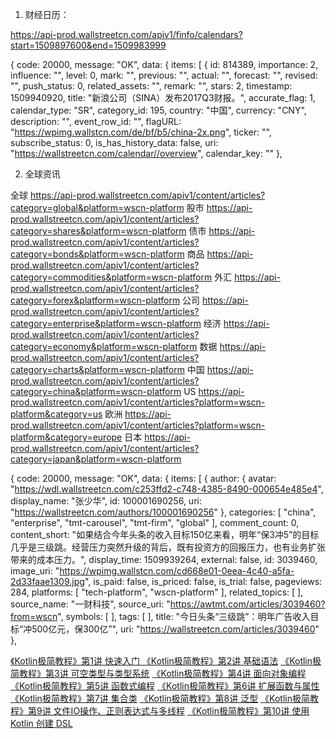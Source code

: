 1. 财经日历：

https://api-prod.wallstreetcn.com/apiv1/finfo/calendars?start=1509897600&end=1509983999

{
    code: 20000,
    message: "OK",
    data: {
    items: [
    {
        id: 814389,
        importance: 2,
        influence: "",
        level: 0,
        mark: "",
        previous: "",
        actual: "",
        forecast: "",
        revised: "",
        push_status: 0,
        related_assets: "",
        remark: "",
        stars: 2,
        timestamp: 1509940920,
        title: "新浪公司（SINA）发布2017Q3财报。",
        accurate_flag: 1,
        calendar_type: "SR",
        category_id: 195,
        country: "中国",
        currency: "CNY",
        description: "",
        event_row_id: "",
        flagURL: "https://wpimg.wallstcn.com/de/bf/b5/china-2x.png",
        ticker: "",
        subscribe_status: 0,
        is_has_history_data: false,
        uri: "https://wallstreetcn.com/calendar//overview",
        calendar_key: ""
    },


2. 全球资讯

全球   https://api-prod.wallstreetcn.com/apiv1/content/articles?category=global&platform=wscn-platform
股市   https://api-prod.wallstreetcn.com/apiv1/content/articles?category=shares&platform=wscn-platform
债市   https://api-prod.wallstreetcn.com/apiv1/content/articles?category=bonds&platform=wscn-platform
商品   https://api-prod.wallstreetcn.com/apiv1/content/articles?category=commodities&platform=wscn-platform
外汇   https://api-prod.wallstreetcn.com/apiv1/content/articles?category=forex&platform=wscn-platform
公司   https://api-prod.wallstreetcn.com/apiv1/content/articles?category=enterprise&platform=wscn-platform
经济   https://api-prod.wallstreetcn.com/apiv1/content/articles?category=economy&platform=wscn-platform
数据   https://api-prod.wallstreetcn.com/apiv1/content/articles?category=charts&platform=wscn-platform
中国   https://api-prod.wallstreetcn.com/apiv1/content/articles?category=china&platform=wscn-platform
US    https://api-prod.wallstreetcn.com/apiv1/content/articles?platform=wscn-platform&category=us
欧洲   https://api-prod.wallstreetcn.com/apiv1/content/articles?platform=wscn-platform&category=europe
日本   https://api-prod.wallstreetcn.com/apiv1/content/articles?category=japan&platform=wscn-platform


{
    code: 20000,
    message: "OK",
    data: {
    items: [
    {
        author: {
        avatar: "https://wdl.wallstreetcn.com/c253ffd2-c748-4385-8490-000654e485e4",
        display_name: "张少华",
        id: 100001690256,
        uri: "https://wallstreetcn.com/authors/100001690256"
    },
        categories: [
        "china",
        "enterprise",
        "tmt-carousel",
        "tmt-firm",
        "global"
        ],
        comment_count: 0,
        content_short: "如果结合今年头条的收入目标150亿来看，明年“保3冲5”的目标几乎是三级跳。经营压力突然升级的背后，既有投资方的回报压力，也有业务扩张带来的成本压力。",
        display_time: 1509939264,
        external: false,
        id: 3039460,
        image_uri: "https://wpimg.wallstcn.com/cd668e01-0eea-4c40-a5fa-2d33faae1309.jpg",
        is_paid: false,
        is_priced: false,
        is_trial: false,
        pageviews: 284,
        platforms: [
        "tech-platform",
        "wscn-platform"
        ],
        related_topics: [ ],
        source_name: "一财科技",
        source_uri: "https://awtmt.com/articles/3039460?from=wscn",
        symbols: [ ],
        tags: [ ],
        title: "今日头条“三级跳”：明年广告收入目标“冲500亿元，保300亿”",
        uri: "https://wallstreetcn.com/articles/3039460"
    },





[《Kotlin极简教程》第1讲 快速入门 ](https://segmentfault.com/l/1500000011902120)
[《Kotlin极简教程》第2讲 基础语法](https://segmentfault.com/l/1500000011920889)
[《Kotlin极简教程》第3讲 可空类型与类型系统]()
[《Kotlin极简教程》第4讲 面向对象编程]()
[《Kotlin极简教程》第5讲 函数式编程]()
[《Kotlin极简教程》第6讲 扩展函数与属性]()
[《Kotlin极简教程》第7讲 集合类]()
[《Kotlin极简教程》第8讲 泛型]()
[《Kotlin极简教程》第9讲 文件IO操作、正则表达式与多线程]()
[《Kotlin极简教程》第10讲 使用 Kotlin 创建 DSL]()